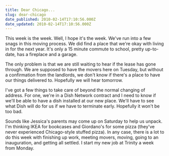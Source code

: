 ```yaml
---
title: Dear Chicago...
slug: dear-chicago
date_published: 2010-02-14T17:10:56.000Z
date_updated: 2010-02-14T17:10:56.000Z
---
```


This week is the week. Well, I hope it's the week. We've run into a few snags in this moving process. We did find a place that we're okay with living in for the next year. It's only a 15 minute commute to school, pretty up-to-date, has a fireplace and a garage.

The only problem is that we are still waiting to hear if the lease has gone through. We are supposed to have the movers here on Tuesday, but without a confirmation from the landlords, we don't know if there's a place to have our things delivered to. Hopefully we will hear tomorrow.

I've got a few things to take care of beyond the normal changing of address. For one, we're in a Dish Network contract and I need to know if we'll be able to have a dish installed at our new place. We'll have to see what Dish will do for us if we have to terminate early. Hopefully it won't be too bad.

Sounds like Jessica's parents may come up on Saturday to help us unpack. I'm thinking IKEA for bookcases and Giordano's for some pizza (they've never experienced Chicago-style stuffed pizza). In any case, there is a lot to do this week with finishing up work, meeting movers, moving, going to an inauguration, and getting all settled. I start my new job at Trinity a week from Monday.
